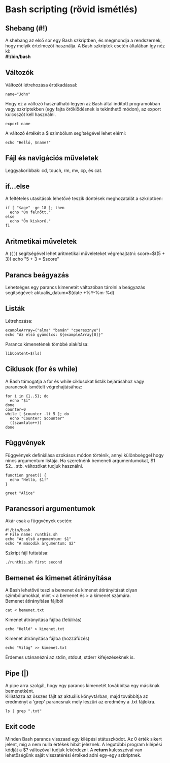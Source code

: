 # Bash scripting (rövid ismétlés)
## Shebang (#!)
A shebang az első sor egy Bash szkriptben, és megmondja a rendszernek, hogy melyik értelmezőt használja. A Bash szkriptek esetén általában így néz ki:<br>
__#!/bin/bash__
## Változók
Változót létrehozása értékadással:<br>
```shell
name="John"
```
Hogy ez a változó használható legyen az Bash által indított programokban vagy szkriptekben (egy fajta öröklődésnek is tekinthető módon), az export kulcsszót kell használni.
```shell
export name
```
A változó értékét a $ szimbólum segítségével lehet elérni:
```shell
echo "Helló, $name!"
```
## Fájl és navigációs műveletek
Leggyakoribbak: cd, touch, rm, mv, cp, és cat.
## if...else
A feltételes utasítások lehetővé teszik döntések meghozatalát a szkriptben:
```shell
if [ "$age" -ge 18 ]; then
  echo "Ön felnőtt."
else
  echo "Ön kiskorú."
fi
```
## Aritmetikai műveletek
A (( )) segítségével lehet aritmetikai műveleteket végrehajtatni:
score=$((5 + 3))
echo "5 + 3 = $score"
## Parancs beágyazás
Lehetséges egy parancs kimenetét változóban tárolni a beágyazás segítségével:
aktualis_datum=$(date +%Y-%m-%d)
## Listák
Létrehozása:
```shell
exampleArray=("alma" "banán" "cseresznye")
echo "Az első gyümölcs: ${exampleArray[0]}"
```
Parancs kimenetének tömbbé alakítása:
```shell
libContent=$(ls)
```
## Ciklusok (for és while)
A Bash támogatja a for és while ciklusokat listák bejárásához vagy parancsok ismételt végrehajtásához:
```shell
for i in {1..5}; do
  echo "$i"
done
counter=0
while [ $counter -lt 5 ]; do
  echo "Counter: $counter"
  ((szamlalo++))
done
```
## Függvények
Függvények definiálása szokásos módon történik, annyi különbséggel hogy nincs argumentum listája. Ha szeretnénk bemeneti argumentumokat, $1 $2... stb. változókat tudjuk használni. 
```shell
function greet() {
  echo "Helló, $1!"
}

greet "Alice"
```
## Parancssori argumentumok
Akár csak a függvények esetén:
```shell
#!/bin/bash
# File name: runthis.sh
echo "Az első argumentum: $1"
echo "A második argumentum: $2"
```
Szkript fájl futtatása:
```shell
./runthis.sh first second
```
## Bemenet és kimenet átirányítása
A Bash lehetővé teszi a bemenet és kimenet átirányítását olyan szimbólumokkal, mint < a bemenet és > a kimenet számára.<br>
Bemenet átirányítása fájlból
```shell
cat < bemenet.txt
```
Kimenet átirányítása fájlba (felülírás)
```shell
echo "Helló" > kimenet.txt
```
Kimenet átirányítása fájlba (hozzáfűzés)
```shell
echo "Világ" >> kimenet.txt
```
Érdemes utánanézni az stdin, stdout, stderr kifejezéseknek is.
## Pipe (|)
A pipe arra szolgál, hogy egy parancs kimenetét továbbítsa egy másiknak bemenetként.<br>
Kilistázza az összes fájlt az aktuális könyvtárban, majd továbbítja az eredményt a 'grep' parancsnak mely leszűri az eredmény a .txt fájlokra.
```shell
ls | grep ".txt"
```
## Exit code
Minden Bash parancs visszaad egy kilépési státuszkódot. Az 0 érték sikert jelent, míg a nem nulla értékek hibát jeleznek. A legutóbbi program kilépési kódját a $? változóval tudjuk lekérdezni. A __return__ kulcsszóval van lehetőségünk saját visszatérési értéked adni egy-egy szkriptnek.


